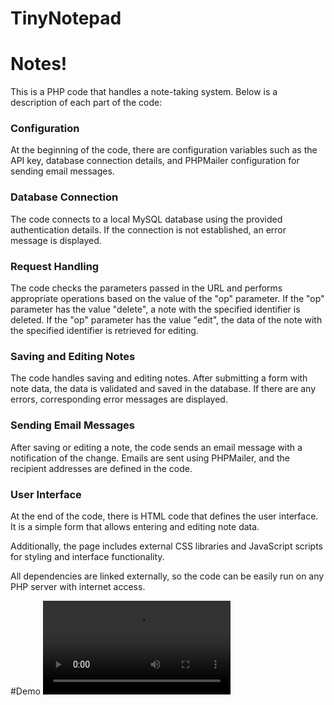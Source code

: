 # TinyNotepad

# Notes!

This is a PHP code that handles a note-taking system. Below is a description of each part of the code:

### Configuration

At the beginning of the code, there are configuration variables such as the API key, database connection details, and PHPMailer configuration for sending email messages.

### Database Connection

The code connects to a local MySQL database using the provided authentication details. If the connection is not established, an error message is displayed.

### Request Handling

The code checks the parameters passed in the URL and performs appropriate operations based on the value of the "op" parameter. If the "op" parameter has the value "delete", a note with the specified identifier is deleted. If the "op" parameter has the value "edit", the data of the note with the specified identifier is retrieved for editing.

### Saving and Editing Notes

The code handles saving and editing notes. After submitting a form with note data, the data is validated and saved in the database. If there are any errors, corresponding error messages are displayed.

### Sending Email Messages

After saving or editing a note, the code sends an email message with a notification of the change. Emails are sent using PHPMailer, and the recipient addresses are defined in the code.

### User Interface

At the end of the code, there is HTML code that defines the user interface. It is a simple form that allows entering and editing note data.

Additionally, the page includes external CSS libraries and JavaScript scripts for styling and interface functionality.

All dependencies are linked externally, so the code can be easily run on any PHP server with internet access.


#Demo 
![Wideo Tiny Notepad](https://main.gigasoft.com.pl/demo_TinyNotepad.mp4)

